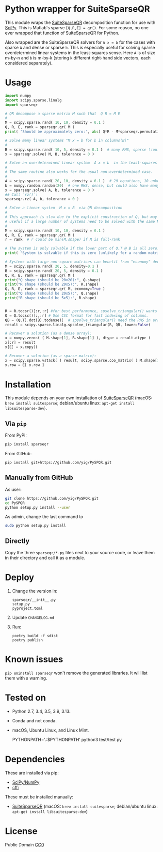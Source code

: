 # Python wrapper for SuiteSparseQR

This module wraps the [SuiteSparseQR](http://faculty.cse.tamu.edu/davis/suitesparse.html)
decomposition function for use with [SciPy](http://www.scipy.org).
This is Matlab's sparse `[Q,R,E] = qr()`.
For some reason, no one ever wrapped that function of SuiteSparseQR for Python.

Also wrapped are the SuiteSparseQR solvers for ``A x = b`` for the cases with sparse `A` and dense or sparse `b`.
This is especially useful for solving sparse overdetermined linear systems in the least-squares sense.
Here `A` is of size m-by-n and `b` is m-by-k (storing `k` different right-hand side vectors, each considered separately).

# Usage

```python
import numpy
import scipy.sparse.linalg
import sparseqr

# QR decompose a sparse matrix M such that  Q R = M E
#
M = scipy.sparse.rand( 10, 10, density = 0.1 )
Q, R, E, rank = sparseqr.qr( M )
print( "Should be approximately zero:", abs( Q*R - M*sparseqr.permutation_vector_to_matrix(E) ).sum() ) 

# Solve many linear systems "M x = b for b in columns(B)"
#
B = scipy.sparse.rand( 10, 5, density = 0.1 )  # many RHS, sparse (could also have just one RHS with shape (10,))
x = sparseqr.solve( M, B, tolerance = 0 )

# Solve an overdetermined linear system  A x = b  in the least-squares sense
#
# The same routine also works for the usual non-overdetermined case.
#
A = scipy.sparse.rand( 20, 10, density = 0.1 )  # 20 equations, 10 unknowns
b = numpy.random.random(20)  # one RHS, dense, but could also have many (in shape (20,k))
x = sparseqr.solve( A, b, tolerance = 0 )
## Call `rz()`:
sparseqr.rz( A, b, tolerance = 0 )

# Solve a linear system  M x = B  via QR decomposition
#
# This approach is slow due to the explicit construction of Q, but may be
# useful if a large number of systems need to be solved with the same M.
#
M = scipy.sparse.rand( 10, 10, density = 0.1 )
Q, R, E, rank = sparseqr.qr( M )
r = rank  # r could be min(M.shape) if M is full-rank

# The system is only solvable if the lower part of Q.T @ B is all zero:
print( "System is solvable if this is zero (unlikely for a random matrix):", abs( (( Q.tocsc()[:,r:] ).T ).dot( B ) ).sum() )

# Systems with large non-square matrices can benefit from "economy" decomposition.
M = scipy.sparse.rand( 20, 5, density=0.1 )
B = scipy.sparse.rand( 20, 5, density = 0.1 )
Q, R, E, rank = sparseqr.qr( M )
print("Q shape (should be 20x20):", Q.shape)
print("R shape (should be 20x5):", R.shape)
Q, R, E, rank = sparseqr.qr( M, economy=True )
print("Q shape (should be 20x5):", Q.shape)
print("R shape (should be 5x5):", R.shape)


R = R.tocsr()[:r,:r] #for best performance, spsolve_triangular() wants the Matrix to be in CSR format.
Q = Q.tocsc()[:,:r] # Use CSC format for fast indexing of columns.
QB = (Q.T).dot(B).todense()  # spsolve_triangular() need the RHS in array format.
result = scipy.sparse.linalg.spsolve_triangular(R, QB, lower=False)

# Recover a solution (as a dense array):
x = numpy.zeros( ( M.shape[1], B.shape[1] ), dtype = result.dtype )
x[:r] = result
x[E] = x.copy()

# Recover a solution (as a sparse matrix):
x = scipy.sparse.vstack( ( result, scipy.sparse.coo_matrix( ( M.shape[1] - rank, B.shape[1] ), dtype = result.dtype ) ) )
x.row = E[ x.row ]
```

# Installation

This module depends on your own installation of [SuiteSparseQR](http://faculty.cse.tamu.edu/davis/suitesparse.html) (macOS: `brew install suitesparse`; debian/ubuntu linux: `apt-get install libsuitesparse-dev`).

## Via `pip`

From PyPI:

```bash
pip install sparseqr
```

From GitHub:

```bash
pip install git+https://github.com/yig/PySPQR.git
```

## Manually from GitHub

As user:

```bash
git clone https://github.com/yig/PySPQR.git
cd PySPQR
python setup.py install --user
```

As admin, change the last command to

```bash
sudo python setup.py install
```

## Directly

Copy the three `sparseqr/*.py` files next to your source code,
or leave them in their directory and call it as a module.


# Deploy

1. Change the version in:

    ```
    sparseqr/__init__.py
    setup.py
    pyproject.toml
    ```

2. Update `CHANGELOG.md`

3. Run:

    ```
    poetry build -f sdist
    poetry publish
    ```

# Known issues

`pip uninstall sparseqr` won't remove the generated libraries. It will list them with a warning.

# Tested on

 - Python 2.7, 3.4, 3.5, 3.9, 3.13.
 - Conda and not conda.
 - macOS, Ubuntu Linux, and Linux Mint.

    PYTHONPATH='.:$PYTHONPATH' python3 test/test.py

# Dependencies

These are installed via pip:

* [SciPy/NumPy](http://www.scipy.org)
* [cffi](http://cffi.readthedocs.io/)

These must be installed manually:

* [SuiteSparseQR](http://faculty.cse.tamu.edu/davis/suitesparse.html) (macOS: `brew install suitesparse`; debian/ubuntu linux: `apt-get install libsuitesparse-dev`)

# License

Public Domain [CC0](http://creativecommons.org/publicdomain/zero/1.0/)
